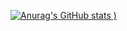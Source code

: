 [![Anurag's GitHub stats](https://github-readme-stats.vercel.app/api?username=ShockvaWe&theme=radical)
)](https://github.com/anuraghazra/github-readme-stats)


<!--
**ShockvaWe/ShockvaWe** is a ✨ _special_ ✨ repository because its `README.md` (this file) appears on your GitHub profile.

Here are some ideas to get you started:

- 🔭 I’m currently working on ...
- 🌱 I’m currently learning ...
- 👯 I’m looking to collaborate on ...
- 🤔 I’m looking for help with ...
- 💬 Ask me about ...
- 📫 How to reach me: ...
- 😄 Pronouns: ...
- ⚡ Fun fact: ...
-->

